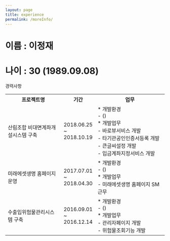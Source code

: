 ```yaml
---
layout: page
title: experience
permalink: /moreInfo/
---
```


<h1>이름 : 이정재</h1>
<h1>나이 : 30 (1989.09.08)</h1>

<div class="table-experience">
   <div class="table-header">경력사항</div>
       <table>
           <tr>
             <th width="35%">프로젝트명</th>
             <th width="15%">기간</th>
             <th width="auto">업무</th>
           </tr>
           <!-- 산림조합 비대면계좌개설시스템 구축 -->
           <tr>
             <td>산림조합 비대면계좌개설시스템 구축</td>
             <td>2018.06.25 ~ 2018.10.19</td>
             <td>
               * 개발환경<br>
               - ()<br>
               * 개발업무<br>
               - 바로뷰서비스 개발<br>
               - 타기관공인인증서등록 개발<br>
               - 큰글씨설정 개발<br>
               - 입금계좌지정서비스 개발
             </td>
           </tr>
           <!-- 미래에셋생명 홈페이지 운영 -->
           <tr>
             <td>미래에셋생명 홈페이지 운영</td>
             <td>2017.07.01 ~ 2018.04.30</td>
             <td>
               * 개발환경<br>
               - ()<br>
               * 개발업무<br>
               - 미래에셋생명 홈페이지 SM 근무
             </td>
           </tr>
           <!-- 수출입위험물관리시스템 구축 -->
           <tr>
             <td>수출입위험물관리시스템 구축</td>
             <td>2016.09.01 ~ 2016.12.14</td>
             <td>
               * 개발환경<br>
               - ()<br>
               * 개발업무<br>
                - 관리자페이지 개발<br>
                - 위험물조회기능 개발
             </td>
           </tr> 
           <!-- 스마트긴급구조통제단시스템구축 2016.07.04 ~ 2016.08.31 skip -->
       </table>
</div>
